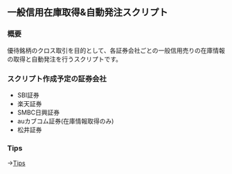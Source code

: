 ## 一般信用在庫取得&自動発注スクリプト

### 概要
優待銘柄のクロス取引を目的として、各証券会社ごとの一般信用売りの在庫情報の取得と自動発注を行うスクリプトです。

### スクリプト作成予定の証券会社
* SBI証券
* 楽天証券
* SMBC日興証券
* auカブコム証券(在庫情報取得のみ)
* 松井証券

### Tips
→[Tips](https://github.com/poi-ai/yutai/tree/master/TIPS.md)


